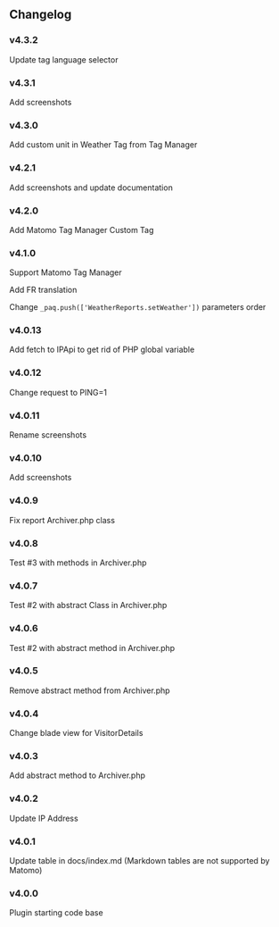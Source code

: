 ## Changelog

### v4.3.2
Update tag language selector

### v4.3.1
Add screenshots

### v4.3.0
Add custom unit in Weather Tag from Tag Manager

### v4.2.1
Add screenshots and update documentation

### v4.2.0
Add Matomo Tag Manager Custom Tag 

### v4.1.0
Support Matomo Tag Manager

Add FR translation

Change `_paq.push(['WeatherReports.setWeather'])` parameters order

### v4.0.13
Add fetch to IPApi to get rid of PHP global variable

### v4.0.12
Change request to PING=1

### v4.0.11
Rename screenshots

### v4.0.10
Add screenshots

### v4.0.9
Fix report Archiver.php class

### v4.0.8
Test #3 with methods in Archiver.php

### v4.0.7
Test #2 with abstract Class in Archiver.php

### v4.0.6
Test #2 with abstract method in Archiver.php

### v4.0.5
Remove abstract method from Archiver.php

### v4.0.4
Change blade view for VisitorDetails

### v4.0.3
Add abstract method to Archiver.php

### v4.0.2
Update IP Address

### v4.0.1
Update table in docs/index.md (Markdown tables are not supported by Matomo)

### v4.0.0
Plugin starting code base